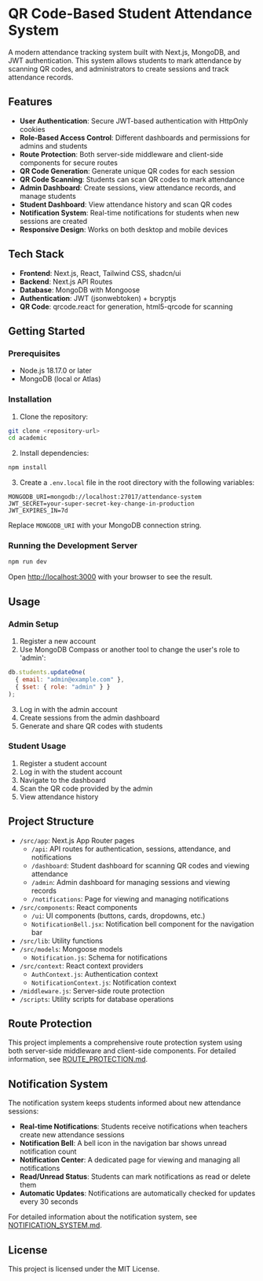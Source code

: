 # QR Code-Based Student Attendance System

A modern attendance tracking system built with Next.js, MongoDB, and JWT authentication. This system allows students to mark attendance by scanning QR codes, and administrators to create sessions and track attendance records.

## Features

- **User Authentication**: Secure JWT-based authentication with HttpOnly cookies
- **Role-Based Access Control**: Different dashboards and permissions for admins and students
- **Route Protection**: Both server-side middleware and client-side components for secure routes
- **QR Code Generation**: Generate unique QR codes for each session
- **QR Code Scanning**: Students can scan QR codes to mark attendance
- **Admin Dashboard**: Create sessions, view attendance records, and manage students
- **Student Dashboard**: View attendance history and scan QR codes
- **Notification System**: Real-time notifications for students when new sessions are created
- **Responsive Design**: Works on both desktop and mobile devices

## Tech Stack

- **Frontend**: Next.js, React, Tailwind CSS, shadcn/ui
- **Backend**: Next.js API Routes
- **Database**: MongoDB with Mongoose
- **Authentication**: JWT (jsonwebtoken) + bcryptjs
- **QR Code**: qrcode.react for generation, html5-qrcode for scanning

## Getting Started

### Prerequisites

- Node.js 18.17.0 or later
- MongoDB (local or Atlas)

### Installation

1. Clone the repository:

```bash
git clone <repository-url>
cd academic
```

2. Install dependencies:

```bash
npm install
```

3. Create a `.env.local` file in the root directory with the following variables:

```
MONGODB_URI=mongodb://localhost:27017/attendance-system
JWT_SECRET=your-super-secret-key-change-in-production
JWT_EXPIRES_IN=7d
```

Replace `MONGODB_URI` with your MongoDB connection string.

### Running the Development Server

```bash
npm run dev
```

Open [http://localhost:3000](http://localhost:3000) with your browser to see the result.

## Usage

### Admin Setup

1. Register a new account
2. Use MongoDB Compass or another tool to change the user's role to 'admin':

```javascript
db.students.updateOne(
  { email: "admin@example.com" },
  { $set: { role: "admin" } }
);
```

3. Log in with the admin account
4. Create sessions from the admin dashboard
5. Generate and share QR codes with students

### Student Usage

1. Register a student account
2. Log in with the student account
3. Navigate to the dashboard
4. Scan the QR code provided by the admin
5. View attendance history

## Project Structure

- `/src/app`: Next.js App Router pages
  - `/api`: API routes for authentication, sessions, attendance, and notifications
  - `/dashboard`: Student dashboard for scanning QR codes and viewing attendance
  - `/admin`: Admin dashboard for managing sessions and viewing records
  - `/notifications`: Page for viewing and managing notifications
- `/src/components`: React components
  - `/ui`: UI components (buttons, cards, dropdowns, etc.)
  - `NotificationBell.jsx`: Notification bell component for the navigation bar
- `/src/lib`: Utility functions
- `/src/models`: Mongoose models
  - `Notification.js`: Schema for notifications
- `/src/context`: React context providers
  - `AuthContext.js`: Authentication context
  - `NotificationContext.js`: Notification context
- `/middleware.js`: Server-side route protection
- `/scripts`: Utility scripts for database operations

## Route Protection

This project implements a comprehensive route protection system using both server-side middleware and client-side components. For detailed information, see [ROUTE_PROTECTION.md](ROUTE_PROTECTION.md).

## Notification System

The notification system keeps students informed about new attendance sessions:

- **Real-time Notifications**: Students receive notifications when teachers create new attendance sessions
- **Notification Bell**: A bell icon in the navigation bar shows unread notification count
- **Notification Center**: A dedicated page for viewing and managing all notifications
- **Read/Unread Status**: Students can mark notifications as read or delete them
- **Automatic Updates**: Notifications are automatically checked for updates every 30 seconds

For detailed information about the notification system, see [NOTIFICATION_SYSTEM.md](NOTIFICATION_SYSTEM.md).

## License

This project is licensed under the MIT License.
